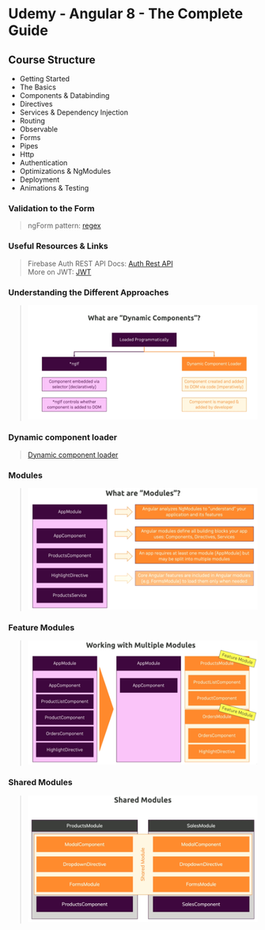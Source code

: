 <h1>Udemy - Angular 8 - The Complete Guide</h1>
<h2> Course Structure</h2>

- Getting Started
- The Basics
- Components & Databinding
- Directives
- Services & Dependency Injection
- Routing
- Observable
- Forms
- Pipes
- Http
- Authentication
- Optimizations & NgModules
- Deployment
- Animations & Testing

<h3>Validation to the Form</h3>

> ngForm
> pattern: [regex](https://regexr.com/)

<h3>Useful Resources & Links</h3>

> Firebase Auth REST API Docs: [Auth Rest API](https://firebase.google.com/docs/reference/rest/auth) <br>
> More on JWT: [JWT](https://jwt.io)

<h3>Understanding the Different Approaches</h3>

> ![Dynamic component](src/static/images/dynamic_components.png)

<h3>Dynamic component loader</h3>

> [Dynamic component loader](https://angular.io/guide/dynamic-component-loader)

<h3>Modules</h3>

> ![Modules](src/static/images/modules.png)

<h3>Feature Modules</h3>

> ![Feature Modules](src/static/images/feature_modules.png)

<h3>Shared Modules</h3>

> ![Shared Modules](src/static/images/shared_modules.png)